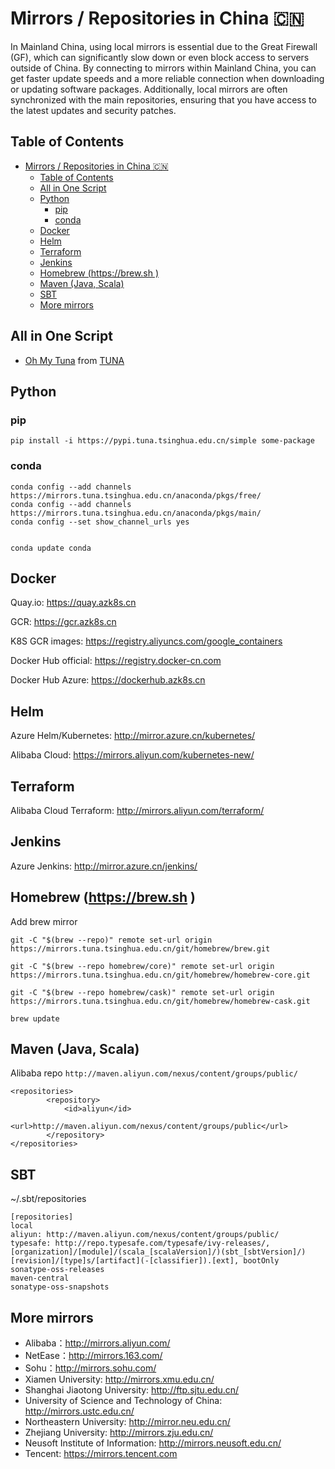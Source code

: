 # Mirrors / Repositories in China 🇨🇳

In Mainland China, using local mirrors is essential due to the Great Firewall (GF), which can significantly slow down or even block access to servers outside of China. By connecting to mirrors within Mainland China, you can get faster update speeds and a more reliable connection when downloading or updating software packages. Additionally, local mirrors are often synchronized with the main repositories, ensuring that you have access to the latest updates and security patches.

## Table of Contents
- [Mirrors / Repositories in China 🇨🇳](#mirrors--repositories-in-china-)
  - [Table of Contents](#table-of-contents)
  - [All in One Script](#all-in-one-script)
  - [Python](#python)
    - [pip](#pip)
    - [conda](#conda)
  - [Docker](#docker)
  - [Helm](#helm)
  - [Terraform](#terraform)
  - [Jenkins](#jenkins)
  - [Homebrew (https://brew.sh )](#homebrew-httpsbrewsh-)
  - [Maven (Java, Scala)](#maven-java-scala)
  - [SBT](#sbt)
  - [More mirrors](#more-mirrors)

## All in One Script
- [Oh My Tuna](https://tuna.moe/oh-my-tuna/) from [TUNA](https://github.com/tuna)

## Python

### pip
``` pip install -i https://pypi.tuna.tsinghua.edu.cn/simple some-package ```

### conda
```
conda config --add channels https://mirrors.tuna.tsinghua.edu.cn/anaconda/pkgs/free/
conda config --add channels https://mirrors.tuna.tsinghua.edu.cn/anaconda/pkgs/main/
conda config --set show_channel_urls yes


conda update conda 
```

## Docker 

Quay.io: https://quay.azk8s.cn

GCR: https://gcr.azk8s.cn

K8S GCR images: https://registry.aliyuncs.com/google_containers

Docker Hub official: https://registry.docker-cn.com

Docker Hub Azure: https://dockerhub.azk8s.cn

## Helm 

Azure Helm/Kubernetes:  http://mirror.azure.cn/kubernetes/

Alibaba Cloud: https://mirrors.aliyun.com/kubernetes-new/


## Terraform 

Alibaba Cloud Terraform: http://mirrors.aliyun.com/terraform/


## Jenkins 

Azure Jenkins: http://mirror.azure.cn/jenkins/


## Homebrew (https://brew.sh )

Add brew mirror 

```
git -C "$(brew --repo)" remote set-url origin https://mirrors.tuna.tsinghua.edu.cn/git/homebrew/brew.git

git -C "$(brew --repo homebrew/core)" remote set-url origin https://mirrors.tuna.tsinghua.edu.cn/git/homebrew/homebrew-core.git

git -C "$(brew --repo homebrew/cask)" remote set-url origin https://mirrors.tuna.tsinghua.edu.cn/git/homebrew/homebrew-cask.git

brew update
```

## Maven (Java, Scala)

Alibaba repo 
```http://maven.aliyun.com/nexus/content/groups/public/```


```
<repositories>
        <repository>
            <id>aliyun</id>
            <url>http://maven.aliyun.com/nexus/content/groups/public</url>
        </repository>
</repositories>
```

## SBT 

~/.sbt/repositories

```
[repositories]
local
aliyun: http://maven.aliyun.com/nexus/content/groups/public/
typesafe: http://repo.typesafe.com/typesafe/ivy-releases/, [organization]/[module]/(scala_[scalaVersion]/)(sbt_[sbtVersion]/)[revision]/[type]s/[artifact](-[classifier]).[ext], bootOnly
sonatype-oss-releases
maven-central
sonatype-oss-snapshots
```

## More mirrors 

* Alibaba：http://mirrors.aliyun.com/
* NetEase：http://mirrors.163.com/
* Sohu：http://mirrors.sohu.com/
* Xiamen University: http://mirrors.xmu.edu.cn/
* Shanghai Jiaotong University: http://ftp.sjtu.edu.cn/
* University of Science and Technology of China: http://mirrors.ustc.edu.cn/
* Northeastern University: http://mirror.neu.edu.cn/
* Zhejiang University: http://mirrors.zju.edu.cn/
* Neusoft Institute of Information: http://mirrors.neusoft.edu.cn/
* Tencent: https://mirrors.tencent.com
